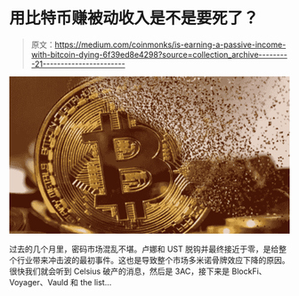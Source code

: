 # 用比特币赚被动收入是不是要死了？

> 原文：<https://medium.com/coinmonks/is-earning-a-passive-income-with-bitcoin-dying-6f39ed8e4298?source=collection_archive---------21----------------------->

![](img/aa5f6788fc6338c3efe33a2d26d4ee89.png)

过去的几个月里，密码市场混乱不堪。卢娜和 UST 脱钩并最终接近于零，是给整个行业带来冲击波的最初事件。这也是导致整个市场多米诺骨牌效应下降的原因。很快我们就会听到 Celsius 破产的消息，然后是 3AC，接下来是 BlockFi、Voyager、Vauld 和 the list…
